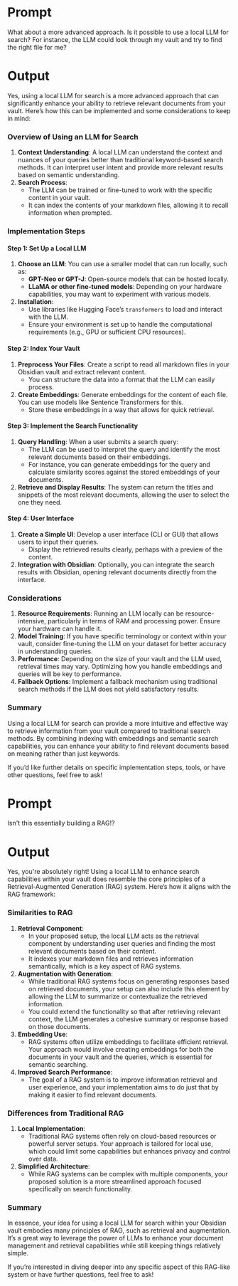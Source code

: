 # Prompt

What about a more advanced approach. Is it possible to use a local LLM for search? For instance, the LLM could look through my vault and try to find the right file for me?

# Output

Yes, using a local LLM for search is a more advanced approach that can significantly enhance your ability to retrieve relevant documents from your vault. Here’s how this can be implemented and some considerations to keep in mind:

### Overview of Using an LLM for Search

1. **Context Understanding**: A local LLM can understand the context and nuances of your queries better than traditional keyword-based search methods. It can interpret user intent and provide more relevant results based on semantic understanding.
2. **Search Process**:
   - The LLM can be trained or fine-tuned to work with the specific content in your vault.
   - It can index the contents of your markdown files, allowing it to recall information when prompted.

### Implementation Steps

#### Step 1: Set Up a Local LLM

1. **Choose an LLM**: You can use a smaller model that can run locally, such as:
   - **GPT-Neo or GPT-J**: Open-source models that can be hosted locally.
   - **LLaMA or other fine-tuned models**: Depending on your hardware capabilities, you may want to experiment with various models.
2. **Installation**:
   - Use libraries like Hugging Face’s `transformers` to load and interact with the LLM.
   - Ensure your environment is set up to handle the computational requirements (e.g., GPU or sufficient CPU resources).

#### Step 2: Index Your Vault

1. **Preprocess Your Files**: Create a script to read all markdown files in your Obsidian vault and extract relevant content.
   - You can structure the data into a format that the LLM can easily process.
2. **Create Embeddings**: Generate embeddings for the content of each file. You can use models like Sentence Transformers for this.
   - Store these embeddings in a way that allows for quick retrieval.

#### Step 3: Implement the Search Functionality

1. **Query Handling**: When a user submits a search query:
   - The LLM can be used to interpret the query and identify the most relevant documents based on their embeddings.
   - For instance, you can generate embeddings for the query and calculate similarity scores against the stored embeddings of your documents.
2. **Retrieve and Display Results**: The system can return the titles and snippets of the most relevant documents, allowing the user to select the one they need.

#### Step 4: User Interface

1. **Create a Simple UI**: Develop a user interface (CLI or GUI) that allows users to input their queries.
   - Display the retrieved results clearly, perhaps with a preview of the content.
2. **Integration with Obsidian**: Optionally, you can integrate the search results with Obsidian, opening relevant documents directly from the interface.

### Considerations

1. **Resource Requirements**: Running an LLM locally can be resource-intensive, particularly in terms of RAM and processing power. Ensure your hardware can handle it.
2. **Model Training**: If you have specific terminology or context within your vault, consider fine-tuning the LLM on your dataset for better accuracy in understanding queries.
3. **Performance**: Depending on the size of your vault and the LLM used, retrieval times may vary. Optimizing how you handle embeddings and queries will be key to performance.
4. **Fallback Options**: Implement a fallback mechanism using traditional search methods if the LLM does not yield satisfactory results.

### Summary

Using a local LLM for search can provide a more intuitive and effective way to retrieve information from your vault compared to traditional search methods. By combining indexing with embeddings and semantic search capabilities, you can enhance your ability to find relevant documents based on meaning rather than just keywords.

If you’d like further details on specific implementation steps, tools, or have other questions, feel free to ask!

# Prompt

Isn't this essentially building a RAG!?

# Output

Yes, you're absolutely right! Using a local LLM to enhance search capabilities within your vault does resemble the core principles of a Retrieval-Augmented Generation (RAG) system. Here’s how it aligns with the RAG framework:

### Similarities to RAG

1. **Retrieval Component**:
   - In your proposed setup, the local LLM acts as the retrieval component by understanding user queries and finding the most relevant documents based on their content.
   - It indexes your markdown files and retrieves information semantically, which is a key aspect of RAG systems.
2. **Augmentation with Generation**:
   - While traditional RAG systems focus on generating responses based on retrieved documents, your setup can also include this element by allowing the LLM to summarize or contextualize the retrieved information.
   - You could extend the functionality so that after retrieving relevant context, the LLM generates a cohesive summary or response based on those documents.
3. **Embedding Use**:
   - RAG systems often utilize embeddings to facilitate efficient retrieval. Your approach would involve creating embeddings for both the documents in your vault and the queries, which is essential for semantic searching.
4. **Improved Search Performance**:
   - The goal of a RAG system is to improve information retrieval and user experience, and your implementation aims to do just that by making it easier to find relevant documents.

### Differences from Traditional RAG

1. **Local Implementation**:
   - Traditional RAG systems often rely on cloud-based resources or powerful server setups. Your approach is tailored for local use, which could limit some capabilities but enhances privacy and control over data.
2. **Simplified Architecture**:
   - While RAG systems can be complex with multiple components, your proposed solution is a more streamlined approach focused specifically on search functionality.

### Summary

In essence, your idea for using a local LLM for search within your Obsidian vault embodies many principles of RAG, such as retrieval and augmentation. It’s a great way to leverage the power of LLMs to enhance your document management and retrieval capabilities while still keeping things relatively simple.

If you’re interested in diving deeper into any specific aspect of this RAG-like system or have further questions, feel free to ask!
